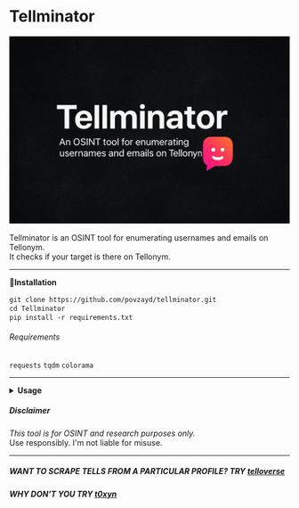 # Tellminator
![Example](./tellminator.jpg)

Tellminator is an OSINT tool for enumerating usernames and emails on Tellonym.  
It checks if your target is there on Tellonym.  

---
<summary><b>🧐Installation</b></summary>

```
git clone https://github.com/povzayd/tellminator.git
cd Tellminator
pip install -r requirements.txt
```
###### Requirements
`requests`
`tqdm` 
`colorama`

---
<details>
<summary><b>Usage</b></summary>

###### Check single username:
```
python tellminator.py --username --value johndoe
```
###### Check single email:
```
python tellminator.py --email --value example@mail.com
```
###### Check multiple usernames:
```
python tellminator.py --username --input usernames.txt
```
###### Check multiple emails:
```
python tellminator.py --email --input emails.txt
```
###### Use proxies (rotate every 3 checks):
```
python tellminator.py --username --input usernames.txt --proxyfile proxies.txt --rotate 3
```
###### Save results:
```
python tellminator.py --username --input usernames.txt --log results.log
```
---

###### Example Output
```
[+] Starting Tellonym OSINT scan (username mode)...

✅ johndoe - User Found
🚫 randomname123 - User Not Found
```
---
</details>

##### Disclaimer

*This tool is for OSINT and research purposes only.*                                                                          
Use responsibly. I'm not liable for misuse.

---
##### WANT TO SCRAPE TELLS FROM A PARTICULAR PROFILE? TRY [telloverse](https://sudo6t6.github.io/telloverse)                                                   
##### WHY DON'T YOU TRY [t0xyn](https://github.com/povzayd/t0xyn)
